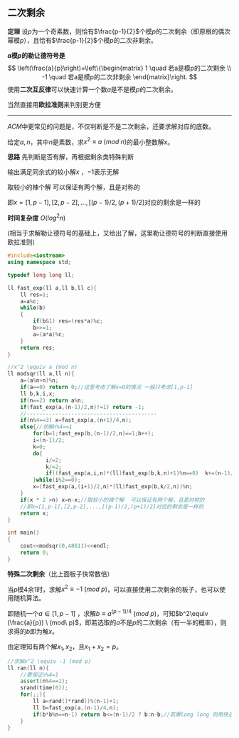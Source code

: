 ## 二次剩余

**定理**  设$p$为一个奇素数，则恰有$\frac{p-1}{2}$个模$p$的二次剩余（即原根的偶次幂模$p$），且恰有$\frac{p-1}{2}$个模$p$的二次非剩余。



**$a$模$p$的勒让德符号是**
$$
\left(\frac{a}{p}\right)=\left\{\begin{matrix}
1  \quad  若a是模p的二次剩余 \\  
-1 \quad 若a是模p的二次非剩余
\end{matrix}\right.
$$
使用**二次互反律**可以快速计算一个数$a$是不是模$p$的二次剩余。

当然直接用**欧拉准则**来判别更方便

---

$ACM$中更常见的问题是，不仅判断是不是二次剩余，还要求解对应的底数。

给定$a,n$，其中$n$是素数，求$x^2\equiv a\ (mod \ n)$的最小整数解$x$。



**思路**  先判断是否有解，再根据剩余类特殊判断

输出满足同余式的较小解$x$  ，$-1$表示无解

取较小的辣个解  可以保证有两个解，且是对称的

即$x=[1,p-1],[2,p-2],...,[(p-1)/2,(p+1)/2]$对应的剩余是一样的



**时间复杂度**  $O(log^2n)$

(相当于求解勒让德符号的基础上，又给出了解，这里勒让德符号的判断直接使用欧拉准则)



```c++
#include<iostream>
using namespace std;

typedef long long ll;

ll fast_exp(ll a,ll b,ll c){
    ll res=1;
    a=a%c;
    while(b)
    {
        if(b&1) res=(res*a)%c;
        b>>=1;
        a=(a*a)%c;
    }
    return res;
}

//x^2 \equiv a (mod n)
ll modsqr(ll a,ll n){
    a=(a%n+n)%n;
    if(a==0) return 0;//这里考虑了解x=0的情况 一般只考虑[1,p-1]
    ll b,k,i,x;
    if(n==2) return a%n;
    if(fast_exp(a,(n-1)/2,n)!=1) return -1;
    //-----------------------------------------
    if(n%4==3) x=fast_exp(a,(n+1)/4,n);
    else{//求解n%4==1
        for(b=1;fast_exp(b,(n-1)/2,n)==1;b++);
        i=(n-1)/2;
        k=0;
        do{
            i/=2;
            k/=2;
            if((fast_exp(a,i,n)*(ll)fast_exp(b,k,n)+1)%n==0)  k+=(n-1)/2;
        }while(i%2==0);
        x=(fast_exp(a,(i+1)/2,n)*(ll)fast_exp(b,k/2,n))%n;
    }
    if(x * 2 >n) x=n-x;//取较小的辣个解  可以保证有两个解，且是对称的
    //即x=[1,p-1],[2,p-2],...,[(p-1)/2,(p+1)/2]对应的剩余是一样的
    return x;
}

int main()
{
    cout<<modsqr(0,48611)<<endl;
    return 0;
}
```





**特殊二次剩余**（比上面板子快常数倍）

当$p$模4余1时，求解$x^2\equiv -1 \ (mod \ p)$，可以直接使用二次剩余的板子，也可以使用随机算法。

即随机一个$a∈[1,p-1]$ ，求解$b\equiv a^{(p-1)/4}\ (mod\ p)$，可知$b^2\equiv (\frac{a}{p}) \ (mod\ p)$，即若选取的$a$不是$p$的二次剩余（有一半的概率），则求得的$b$即为解$x$。

由定理知有两个解$x_1,x_2$，且$x_1+x_2=p$。

```c++
//求解x^2 \equiv -1 (mod p)
ll ran(ll n){
    //要保证n%4=1
    assert(n%4==1);
    srand(time(0));
    for(;;){
        ll a=rand()*rand()%(n-1)+1;
        ll b=fast_exp(a,(n-1)/4,n);
        if(b*b%n==n-1) return b<=(n-1)/2 ? b:n-b;//若爆long long 则用快速乘
    }
}
```


